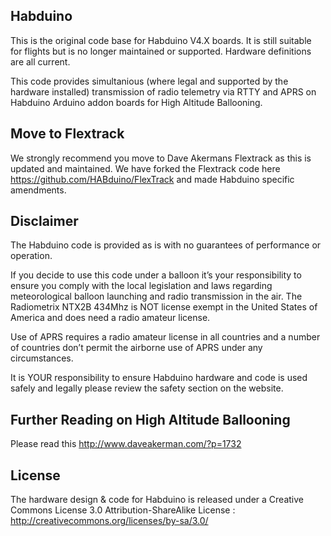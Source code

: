 ## Habduino

This is the original code base for Habduino V4.X boards. It is still suitable for flights but is no longer maintained or supported. Hardware definitions are all current. 

This code provides simultanious (where legal and supported by the hardware installed) transmission of radio telemetry via RTTY and APRS on Habduino Arduino addon boards for High Altitude Ballooning. 

## Move to Flextrack

We strongly recommend you move to Dave Akermans Flextrack as this is updated and maintained. We have forked the Flextrack code here https://github.com/HABduino/FlexTrack and made Habduino specific amendments.

## Disclaimer

The Habduino code is provided as is with no guarantees of performance or operation. 

If you decide to use this code under a balloon it’s your responsibility to ensure you comply with the local legislation and laws regarding meteorological balloon launching and radio transmission in the air. 
The Radiometrix NTX2B 434Mhz is NOT license exempt in the United States of America and does need a radio amateur license.

Use of APRS requires a radio amateur license in all countries and a number of countries don’t permit the airborne use of APRS under any circumstances. 

It is YOUR responsibility to ensure Habduino hardware and code is used safely and legally please review the safety section on the website. 

## Further Reading on High Altitude Ballooning

Please read this http://www.daveakerman.com/?p=1732

## License

The hardware design & code for Habduino is released under a Creative Commons License 3.0 Attribution-ShareAlike License : http://creativecommons.org/licenses/by-sa/3.0/

